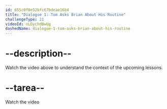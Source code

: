 ```yaml
---
id: 655c0f0e52bfc67bdeae16b4
title: "Dialogue 1: Tom Asks Brian About His Routine"
challengeType: 21
videoId: nLDychdBwUg
dashedName: dialogue-1-tom-asks-brian-about-his-routine
---
```


# --description--

Watch the video above to understand the context of the upcoming lessons.

# --tarea--

Watch the video
